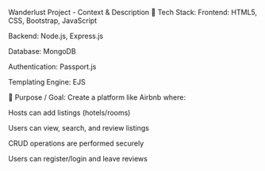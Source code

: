  Wanderlust Project - Context & Description
🔧 Tech Stack:
Frontend: HTML5, CSS, Bootstrap, JavaScript

Backend: Node.js, Express.js

Database: MongoDB

Authentication: Passport.js

Templating Engine: EJS

🎯 Purpose / Goal:
Create a platform like Airbnb where:

Hosts can add listings (hotels/rooms)

Users can view, search, and review listings

CRUD operations are performed securely

Users can register/login and leave reviews
